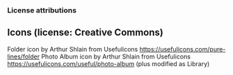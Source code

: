 ### License attributions


## Icons (license: Creative Commons)

Folder          icon by Arthur Shlain from Usefulicons  https://usefulicons.com/pure-lines/folder
Photo Album     icon by Arthur Shlain from Usefulicons  https://usefulicons.com/useful/photo-album (plus modified as Library)
